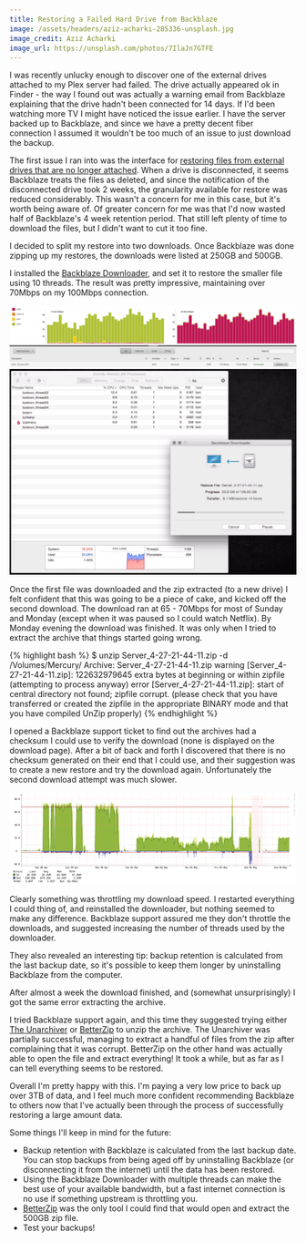 ```yaml
---
title: Restoring a Failed Hard Drive from Backblaze
image: /assets/headers/aziz-acharki-285336-unsplash.jpg
image_credit: Aziz Acharki
image_url: https://unsplash.com/photos/7IlaJn7GTFE
---
```


I was recently unlucky enough to discover one of the external drives attached to my Plex server had failed. The drive actually appeared ok in Finder - the way I found out was actually a warning email from Backblaze explaining that the drive hadn't been connected for 14 days. If I'd been watching more TV I might have noticed the issue earlier. I have the server backed up to Backblaze, and since we have a pretty decent fiber connection I assumed it wouldn't be too much of an issue to just download the backup.

The first issue I ran into was the interface for [restoring files from external drives that are no longer attached](https://help.backblaze.com/hc/en-us/articles/217665878-Restoring-Data-from-Secondary-or-External-Hard-Drives). When a drive is disconnected, it seems Backblaze treats the files as deleted, and since the notification of the disconnected drive took 2 weeks, the granularity available for restore was reduced considerably. This wasn't a concern for me in this case, but it's worth being aware of. Of greater concern for me was that I'd now wasted half of Backblaze's 4 week retention period. That still left plenty of time to download the files, but I didn't want to cut it too fine.

I decided to split my restore into two downloads. Once Backblaze was done zipping up my restores, the downloads were listed at 250GB and 500GB.

I installed the [Backblaze Downloader](https://www.backblaze.com/blog/restore-downloader-apps-available/), and set it to restore the smaller file using 10 threads. The result was pretty impressive, maintaining over 70Mbps on my 100Mbps connection.

![Backblaze Downloading](/assets/images/posts/downloading-edgerouter.png)
![Backblaze Downloading](/assets/images/posts/downloader-activity-monitor.png)

Once the first file was downloaded and the zip extracted (to a new drive) I felt confident that this was going to be a piece of cake, and kicked off the second download. The download ran at 65 - 70Mbps for most of Sunday and Monday (except when it was paused so I could watch Netflix). By Monday evening the download was finished. It was only when I tried to extract the archive that things started going wrong.

{% highlight bash %}
$ unzip Server_4-27-21-44-11.zip -d /Volumes/Mercury/
Archive: Server_4-27-21-44-11.zip
warning [Server_4-27-21-44-11.zip]: 122632979645 extra bytes at beginning or within zipfile
(attempting to process anyway)
error [Server_4-27-21-44-11.zip]: start of central directory not found;
zipfile corrupt.
(please check that you have transferred or created the zipfile in the
appropriate BINARY mode and that you have compiled UnZip properly)
{% endhighlight %}

I opened a Backblaze support ticket to find out the archives had a checksum I could use to verify the download (none is displayed on the download page). After a bit of back and forth I discovered that there is no checksum generated on their end that I could use, and their suggestion was to create a new restore and try the download again. Unfortunately the second download attempt was much slower.

![Backblaze Downloading](/assets/images/posts/observium.png)

Clearly something was throttling my download speed. I restarted everything I could thing of, and reinstalled the downloader, but nothing seemed to make any difference. Backblaze support assured me they don't throttle the downloads, and suggested increasing the number of threads used by the downloader. 

They also revealed an interesting tip: backup retention is calculated from the last backup date, so it's possible to keep them longer by uninstalling Backblaze from the computer.

After almost a week the download finished, and (somewhat unsurprisingly) I got the same error extracting the archive. 

I tried Backblaze support again, and this time they suggested trying either [The Unarchiver](https://theunarchiver.com/) or [BetterZip](https://macitbetter.com/) to unzip the archive. The Unarchiver was partially successful, managing to extract a handful of files from the zip after complaining that it was corrupt. BetterZip on the other hand was actually able to open the file and extract everything! It took a while, but as far as I can tell everything seems to be restored.

Overall I'm pretty happy with this. I'm paying a very low price to back up over 3TB of data, and I feel much more confident recommending Backblaze to others now that I've actually been through the process of successfully restoring a large amount data.

Some things I'll keep in mind for the future:

 * Backup retention with Backblaze is calculated from the last backup date. You can stop backups from being aged off by uninstalling Backblaze (or disconnecting it from the internet) until the data has been restored.
 * Using the Backblaze Downloader with multiple threads can make the best use of your available bandwidth, but a fast internet connection is no use if something upstream is throttling you.
 * [BetterZip](https://macitbetter.com/) was the only tool I could find that would open and extract the 500GB zip file.
 * Test your backups!